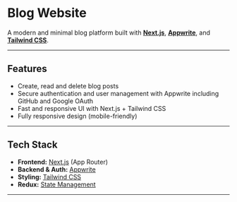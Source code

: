 # Blog Website

A modern and minimal blog platform built with **[Next.js](https://nextjs.org/)**, **[Appwrite](https://appwrite.io/)**, and **[Tailwind CSS](https://tailwindcss.com/)**.

---

## Features

- Create, read and delete blog posts
- Secure authentication and user management with Appwrite including GitHub and Google OAuth
- Fast and responsive UI with Next.js + Tailwind CSS
- Fully responsive design (mobile-friendly)

---

## Tech Stack

- **Frontend:** [Next.js](https://nextjs.org/) (App Router)
- **Backend & Auth:** [Appwrite](https://appwrite.io/)
- **Styling:** [Tailwind CSS](https://tailwindcss.com/)
- **Redux:** [State Management](https://redux.js.org/)

---
